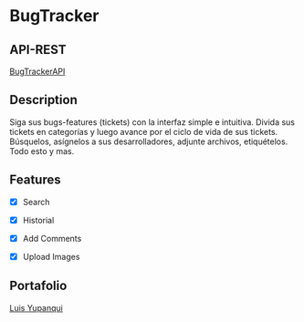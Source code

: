 
# BugTracker

## API-REST
[BugTrackerAPI](https://github.com/lout33/BugTracker-REST-API)

## Description

Siga sus bugs-features (tickets) con la interfaz simple e intuitiva. Divida sus tickets en categorías y luego avance por el ciclo de vida de sus tickets. Búsquelos, asígnelos a sus desarrolladores, adjunte archivos, etiquételos. Todo esto y mas.

## Features
 * [x]   Search
 * [x]    Historial
 * [x]   Add Comments
 * [x]   Upload Images



## Portafolio
[Luis Yupanqui](https://luisyupanqui.club/)
